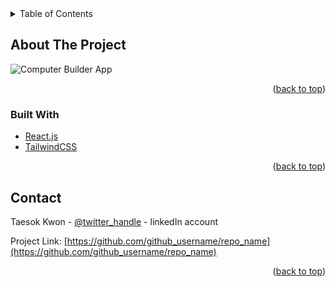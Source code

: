 <!-- TABLE OF CONTENTS -->
<details>
  <summary>Table of Contents</summary>
  <ol>
    <li>
      <a href="#about-the-project">About The Project</a>
      <ul>
        <li><a href="#built-with">Built With</a></li>
      </ul>
    </li>
    <li><a href="#contact">Contact</a></li>
  </ol>
</details>

<!-- ABOUT THE PROJECT -->
## About The Project

![Computer Builder App](https://user-images.githubusercontent.com/66197642/142268724-1238de71-6dbe-430e-8be6-20805143596f.png)



<p align="right">(<a href="#top">back to top</a>)</p>



### Built With

* [React.js](https://reactjs.org/)
* [TailwindCSS](https://tailwindui.com/)

<p align="right">(<a href="#top">back to top</a>)</p>

<!-- CONTACT -->
## Contact

Taesok Kwon - [@twitter_handle](https://twitter.com/twitter_handle) - linkedIn account

Project Link: [https://github.com/github_username/repo_name](https://github.com/github_username/repo_name)

<p align="right">(<a href="#top">back to top</a>)</p>






